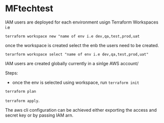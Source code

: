 # MFtechtest

IAM users are deployed for each environment usign Terraform Workspaces i.e 

`terraform workspace new "name of env i.e dev,qa,test,prod,uat`

once the workspace is created select the enb the users need to be created.

`terarform workspace select "name of env i.e dev,qa,test,prod,uat"`

IAM users are created globally currently in a sinlge AWS account/

Steps:
- once the env is selected using workspace, run 
`terraform init`

`terraform plan`

`terraform apply`.

The aws cli configuration can be achieved either exporting the access and secret key or by passing IAM arn.

